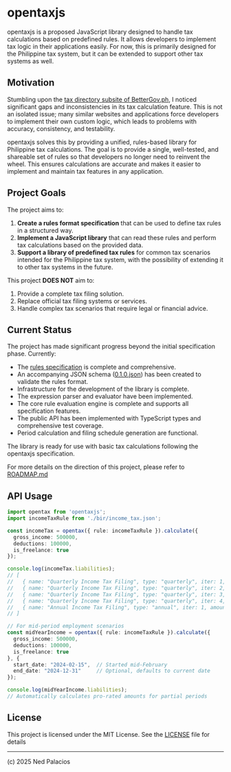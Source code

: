 # opentaxjs
opentaxjs is a proposed JavaScript library designed to handle tax calculations based on predefined rules. It allows developers to implement tax logic in their applications easily. For now, this is primarily designed for the Philippine tax system, but it can be extended to support other tax systems as well.

## Motivation
Stumbling upon the [tax directory subsite of BetterGov.ph](https://taxdirectory.bettergov.ph/), I noticed significant gaps and inconsistencies in its tax calculation feature. This is not an isolated issue; many similar websites and applications force developers to implement their own custom logic, which leads to problems with accuracy, consistency, and testability.

opentaxjs solves this by providing a unified, rules-based library for Philippine tax calculations. The goal is to provide a single, well-tested, and shareable set of rules so that developers no longer need to reinvent the wheel. This ensures calculations are accurate and makes it easier to implement and maintain tax features in any application.

## Project Goals
The project aims to:

1. **Create a rules format specification** that can be used to define tax rules in a structured way.
2. **Implement a JavaScript library** that can read these rules and perform tax calculations based on the provided data.
3. **Support a library of predefined tax rules** for common tax scenarios intended for the Philippine tax system, with the possibility of extending it to other tax systems in the future.

This project **DOES NOT** aim to:
1. Provide a complete tax filing solution.
2. Replace official tax filing systems or services.
3. Handle complex tax scenarios that require legal or financial advice.

## Current Status
The project has made significant progress beyond the initial specification phase. Currently:
- The [rules specification](RULES_SPEC.md) is complete and comprehensive.
- An accompanying JSON schema ([0.1.0.json](schema/0.1.0.json)) has been created to validate the rules format.
- Infrastructure for the development of the library is complete.
- The expression parser and evaluator have been implemented.
- The core rule evaluation engine is complete and supports all specification features.
- The public API has been implemented with TypeScript types and comprehensive test coverage.
- Period calculation and filing schedule generation are functional.

The library is ready for use with basic tax calculations following the opentaxjs specification.

For more details on the direction of this project, please refer to [ROADMAP.md](ROADMAP.md)

## API Usage

```typescript
import opentax from 'opentaxjs';
import incomeTaxRule from './bir/income_tax.json';

const incomeTax = opentax({ rule: incomeTaxRule }).calculate({
  gross_income: 500000,
  deductions: 100000,
  is_freelance: true
});

console.log(incomeTax.liabilities);
// [
//   { name: "Quarterly Income Tax Filing", type: "quarterly", iter: 1, amount: 12000, target_filing_date: Date },
//   { name: "Quarterly Income Tax Filing", type: "quarterly", iter: 2, amount: 12000, target_filing_date: Date },
//   { name: "Quarterly Income Tax Filing", type: "quarterly", iter: 3, amount: 12000, target_filing_date: Date },
//   { name: "Quarterly Income Tax Filing", type: "quarterly", iter: 4, amount: 12000, target_filing_date: Date },
//   { name: "Annual Income Tax Filing", type: "annual", iter: 1, amount: 48000, target_filing_date: Date }
// ]

// For mid-period employment scenarios
const midYearIncome = opentax({ rule: incomeTaxRule }).calculate({
  gross_income: 500000,
  deductions: 100000,
  is_freelance: true
}, {
  start_date: "2024-02-15",  // Started mid-February
  end_date: "2024-12-31"     // Optional, defaults to current date
});

console.log(midYearIncome.liabilities);
// Automatically calculates pro-rated amounts for partial periods
```

## License
This project is licensed under the MIT License. See the [LICENSE](LICENSE) file for details

---

(c) 2025 Ned Palacios

